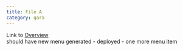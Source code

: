 ```yaml
---
title: File A
category: qara
---
```

Link to [Overview](../overview)  
should have new menu generated - deployed - one more menu item
